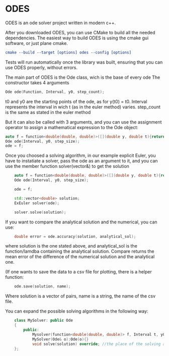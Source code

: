 # ODES
ODES is an ode solver project written in modern c++.

After you downloaded ODES, you can use CMake to build all the needed dependencies. 
The easiest way to build ODES is using the cmake gui software, or just plane cmake.
```cmake
cmake --build --target [options] odes --config [options]
```
Tests will run automatically once the library was built, ensuring that you can use ODES properly, without errors.



The main part of ODES is the Ode class, wich is the base of every ode
The constructor takes 4 arguments

```c++
Ode ode(Function, Interval, y0, step_count);
```

t0 and y0 are the starting points of the ode, as for y(t0) = t0.
Interval represents the interval in wich t (as in the euler method) varies.
step_count is the same as stated in the euler method

But it can also be called with 3 arguments, and you can use the assignment operator to assign a mathematical expression to the Ode object:


```c++
auto f = function<double(double, double)>([](double y, double t){return y*t}); //aurguments alwas have to be in the order (y,t) 
Ode ode(Interval, y0, step_size);
ode = f;
```



Once you choosed a solving algorithm, in our example explicit Euler, you have to instatiate a solver, pass the ode as an argument to it, and you can use the member function  solver(vector<double>&) to get the solution



```c++ 
    auto f = function<double(double, double)>([](double y, double t){return y*t}); //aurguments alwas have to be in the order (y,t) 
    Ode ode(Interval, y0, step_size);

    ode = f;

    std::vector<double> solution;
    ExEuler solver(ode);

    solver.solve(solution);
```

If you want to compare the analytical solution and the numerical, you can use:

```c++
    double error = ode.accuracy(solution, analytical_sol);
```


    

where solution is the one stated above, and analytical_sol is the function/lamdba containing the analytical solution.
Compare returns the mean error of the difference of the numerical solution and the analytical one.


(If one wants to save the data to a csv file for plotting, there is a helper function:



```c++
    ode.save(solution, name);
```


Where solution is a vector of pairs, name is a string, the name of the csv file.

You can expand the possible solving algorithms in the following way:


```c++
    class MySolver: public Ode
    {
        public:
            Mysolver(function<double(double, double)> f, Interval t, y0, step): f(f), time(t), y0(y0), step(step){}
            MySolver(Ode& o):Ode(o){}
            void solve(solution) override; //the place of the solving algorithm
    };
```

